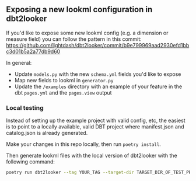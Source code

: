 ## Exposing a new lookml configuration in dbt2looker

If you'd like to expose some new lookml config (e.g. a dimension or measure field) you can follow the pattern in this commit: https://github.com/lightdash/dbt2looker/commit/b9e799969aad2930efd1bbc3d01b5a2a77db9d60

In general:
* Update `models.py` with the new `schema.yml` fields you'd like to expose
* Map new fields to lookml in `generator.py`
* Update the `/examples` directory with an example of your feature in the dbt `pages.yml` and the `pages.view` output

### Local testing

Instead of setting up the example project with valid config, etc, the easiest
is to point to a locally available, valid DBT project where manifest.json and
catalog.json is already generated.


Make your changes in this repo locally, then run `poetry install`.

Then generate lookml files with the local version of dbt2looker with the following command:

```bash
poetry run dbt2looker --tag YOUR_TAG --target-dir TARGET_DIR_OF_TEST_PROJECT --project-dir PROJECT_DIR_OF_TEST_PROJECT --output-dir LOOKML_OUTPUT_DIR_OF_TEST_PROJECT
```
